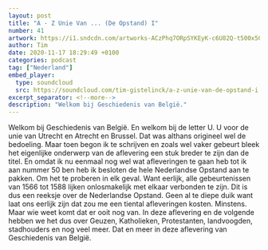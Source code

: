 ```yaml
---
layout: post
title: "A - Z Unie Van ... (De Opstand) I"
number: 41
artwork: https://i1.sndcdn.com/artworks-ACzPhq7ORpSYKEyK-c6U82Q-t500x500.jpg
author: Tim
date: 2020-11-17 18:29:49 +0100
categories: podcast
tag: ["Nederland"]
embed_player:
  type: soundcloud
  src: https://soundcloud.com/tim-gistelinck/a-z-unie-van-de-opstand-i
excerpt_separator: <!--more-->
description: "Welkom bij Geschiedenis van België."
---
```

Welkom bij Geschiedenis van België. En welkom bij de letter U. U voor de unie van Utrecht en Atrecht en Brussel. Dat was althans origineel wel de bedoeling. Maar toen begon ik te schrijven en zoals wel vaker gebeurt bleek het eigenlijke onderwerp van de aflevering een stuk breder te zijn dan de titel. En omdat ik nu eenmaal nog wel wat afleveringen te gaan heb tot ik aan nummer 50 ben heb ik besloten de hele Nederlandse Opstand aan te pakken. Om het te proberen in elk geval. Want eerlijk, alle gebeurtenissen van 1566 tot 1588 lijken onlosmakelijk met elkaar verbonden te zijn. Dit is dus een reeksje over de Nederlandse Opstand. Geen al te diepe duik want laat ons eerlijk zijn dat zou me een tiental afleveringen kosten. Minstens. Maar wie weet komt dat er ooit nog van. In deze aflevering en de volgende hebben we het dus over Geuzen, Katholieken, Protestanten, landvoogden, stadhouders en nog veel meer. Dat en meer in deze aflevering van Geschiedenis van België.